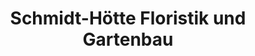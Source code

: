 ---
title: "Schmidt-Hötte Floristik und Gartenbau"
url: /anroechte/schmidt-hoette-floristik-und-gartenbau/
shop: Garten-Center
---